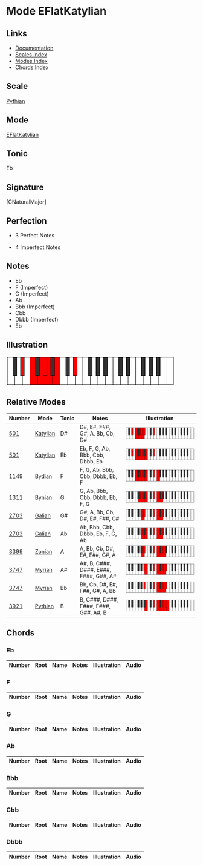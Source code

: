 # Mode EFlatKatylian

## Links

- [Documentation](index.md)
- [Scales Index](Scales.md)
- [Modes Index](Modes.md)
- [Chords Index](Chords.md)

## Scale

[Pythian](ScalePythian.md)

## Mode

[EFlatKatylian](ModeEFlatKatylian.md)

## Tonic

Eb

## Signature

[CNaturalMajor]

## Perfection

 - 3 Perfect Notes

 - 4 Imperfect Notes

## Notes

- Eb
- F (Imperfect)
- G (Imperfect)
- Ab
- Bbb (Imperfect)
- Cbb
- Dbbb (Imperfect)
- Eb

## Illustration

![EFlatKatylian](ModeEFlatKatylian.png)

## Relative Modes

| Number | Mode | Tonic | Notes | Illustration |
|--------|------|-------|-------|--------------|
| [501](https://ianring.com/musictheory/scales/501) | [Katylian](ModeKatylian.md) | D# | D#, E#, F##, G#, A, Bb, Cb, D# | ![DSharpKatylian](ModeDSharpKatylian.png) |
| [501](https://ianring.com/musictheory/scales/501) | [Katylian](ModeKatylian.md) | Eb | Eb, F, G, Ab, Bbb, Cbb, Dbbb, Eb | ![EFlatKatylian](ModeEFlatKatylian.png) |
| [1149](https://ianring.com/musictheory/scales/1149) | [Bydian](ModeBydian.md) | F | F, G, Ab, Bbb, Cbb, Dbbb, Eb, F | ![FNaturalBydian](ModeFNaturalBydian.png) |
| [1311](https://ianring.com/musictheory/scales/1311) | [Bynian](ModeBynian.md) | G | G, Ab, Bbb, Cbb, Dbbb, Eb, F, G | ![GNaturalBynian](ModeGNaturalBynian.png) |
| [2703](https://ianring.com/musictheory/scales/2703) | [Galian](ModeGalian.md) | G# | G#, A, Bb, Cb, D#, E#, F##, G# | ![GSharpGalian](ModeGSharpGalian.png) |
| [2703](https://ianring.com/musictheory/scales/2703) | [Galian](ModeGalian.md) | Ab | Ab, Bbb, Cbb, Dbbb, Eb, F, G, Ab | ![AFlatGalian](ModeAFlatGalian.png) |
| [3399](https://ianring.com/musictheory/scales/3399) | [Zonian](ModeZonian.md) | A | A, Bb, Cb, D#, E#, F##, G#, A | ![ANaturalZonian](ModeANaturalZonian.png) |
| [3747](https://ianring.com/musictheory/scales/3747) | [Myrian](ModeMyrian.md) | A# | A#, B, C###, D###, E###, F###, G##, A# | ![ASharpMyrian](ModeASharpMyrian.png) |
| [3747](https://ianring.com/musictheory/scales/3747) | [Myrian](ModeMyrian.md) | Bb | Bb, Cb, D#, E#, F##, G#, A, Bb | ![BFlatMyrian](ModeBFlatMyrian.png) |
| [3921](https://ianring.com/musictheory/scales/3921) | [Pythian](ModePythian.md) | B | B, C###, D###, E###, F###, G##, A#, B | ![BNaturalPythian](ModeBNaturalPythian.png) |

## Chords

### Eb

| Number | Root | Name | Notes | Illustration | Audio |
|--------|------|------|-------|--------------|-------|

### F

| Number | Root | Name | Notes | Illustration | Audio |
|--------|------|------|-------|--------------|-------|

### G

| Number | Root | Name | Notes | Illustration | Audio |
|--------|------|------|-------|--------------|-------|

### Ab

| Number | Root | Name | Notes | Illustration | Audio |
|--------|------|------|-------|--------------|-------|

### Bbb

| Number | Root | Name | Notes | Illustration | Audio |
|--------|------|------|-------|--------------|-------|

### Cbb

| Number | Root | Name | Notes | Illustration | Audio |
|--------|------|------|-------|--------------|-------|

### Dbbb

| Number | Root | Name | Notes | Illustration | Audio |
|--------|------|------|-------|--------------|-------|

